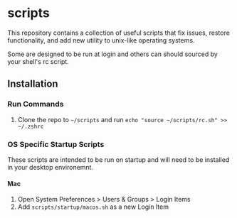 # scripts

This repository contains a collection of useful scripts that fix issues, restore functionality, and add new utility to unix-like operating systems. 

Some are designed to be run at login and others can should sourced by your shell's rc script.

## Installation

### Run Commands

1. Clone the repo to `~/scripts` and run `echo "source ~/scripts/rc.sh" >> ~/.zshrc`

### OS Specific Startup Scripts

These scripts are intended to be run on startup and will need to be installed in your desktop environemnt.

#### Mac

1. Open System Preferences > Users & Groups > Login Items
2. Add `scripts/startup/macos.sh` as a new Login Item

